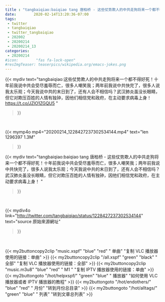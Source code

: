 ```yaml
---
title : "tangbaiqiao:baiqiao tang 唐柏桥 - 这些仗势欺人的中共走狗将来一个都不得好死！十年前我说中共会受尽羞辱而亡，很多人嘲笑我；两年前我说中共快完了，很多人说我太乐观；今天我说中共的末日到了，还有人会不相信吗？武汉肺炎虽没长眼睛，但它对欺压百姓的人情有独钟，因他们相信党和政府，在主动要求病毒上身！ "
date:        2020-02-14T13:20:36-07:00
tags:
 - twitter
 - tangbaiqiao
 - twitter_tangbaiqiao
 - 202002
 - 20200214
 - 20200214_13
categories:
 - 20200214
#icon:        "fas fa-lock-open"
#resImgTeaser: teaserpics/wikipedia.org/emacs-jokes.png
---
```


{{< mydiv text="tangbaiqiao:这些仗势欺人的中共走狗将来一个都不得好死！十年前我说中共会受尽羞辱而亡，很多人嘲笑我；两年前我说中共快完了，很多人说我太乐观；今天我说中共的末日到了，还有人会不相信吗？武汉肺炎虽没长眼睛，但它对欺压百姓的人情有独钟，因他们相信党和政府，在主动要求病毒上身！ https://t.co/JZlO1ZGQU5 "
>}}
<br>


{{< mymp4o mp4="20200214_1228427237302534144.mp4"
text="len 1296397    1.3M"
>}}


{{< mydiv text="tangbaiqiao:baiqiao tang 唐柏桥 - 这些仗势欺人的中共走狗将来一个都不得好死！十年前我说中共会受尽羞辱而亡，很多人嘲笑我；两年前我说中共快完了，很多人说我太乐观；今天我说中共的末日到了，还有人会不相信吗？武汉肺炎虽没长眼睛，但它对欺压百姓的人情有独钟，因他们相信党和政府，在主动要求病毒上身！ "
>}}
<br>

{{< mydiv4o link="http://twitter.com/tangbaiqiao/status/1228427237302534144"
text="source 原始來源網址"
>}}


<br>



{{< my2buttoncopy2clip "music.xspf"        "blue"   "red"    " 单曲"  "复制 VLC 播放器使用的链接：单曲" >}} {{< my2buttoncopy2clip "/all.xspf"         "green"  "black"  " 全部"  "复制 VLC 播放器使用的链接：全部" >}} {{< my2buttoncopy2clip "music.m3u8"        "blue"   "red"    " M1 "    "复制 IPTV 播放器使用的链接：单曲" >}} {{< my2buttongoto      "/hot/helpxspf/"    "green"  "blue"   " 播放器" "如何使用 VLC 播放器或者 IPTV 播放器的教程" >}} {{< my2buttongoto      "/hot/endothers/"   "blue"   "red"    " 月份"   "转到月份总目录" >}} {{< my2buttongoto      "/hot/alltags/"     "green"  "blue"   " 列表"   "转到文章总列表" >}} 
